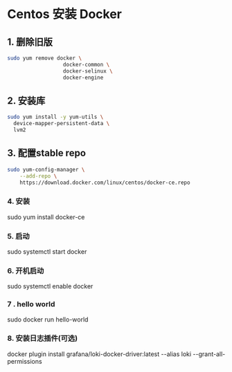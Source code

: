 # Centos 安装 Docker

## 1. 删除旧版

```bash
sudo yum remove docker \
                  docker-common \
                  docker-selinux \
                  docker-engine
```

## 2.  安装库

```bash
sudo yum install -y yum-utils \
  device-mapper-persistent-data \
  lvm2
```

## 3. 配置stable repo

```bash
sudo yum-config-manager \
    --add-repo \
    https://download.docker.com/linux/centos/docker-ce.repo
```

### 4. 安装

sudo yum install docker-ce

### 5. 启动

sudo systemctl start docker

### 6. 开机启动

sudo systemctl enable docker

### 7 . hello world

sudo docker run hello-world

### 8. 安装日志插件(可选)

docker plugin install grafana/loki-docker-driver:latest --alias loki --grant-all-permissions
